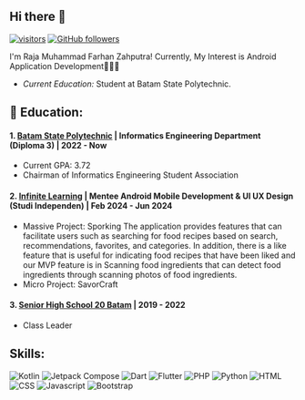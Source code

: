 ## Hi there 👋

[![visitors](https://visitor-badge.laobi.icu/badge?page_id=RajaFarhann.RajaFarhann)](https://github.com/RajaFarhann) [![GitHub followers](https://img.shields.io/github/followers/RajaFarhann.svg?style=social&label=Follow)](https://github.com/RajaFarhann?tab=followers)

I'm Raja Muhammad Farhan Zahputra!
Currently, My Interest is Android Application Development👨🏻‍💻

- <i>Current Education:</i> Student at Batam State Polytechnic.

<h2> 🏫 Education:</h2>

#### 1. [Batam State Polytechnic](https://www.polibatam.ac.id/) | Informatics Engineering Department (Diploma 3) | 2022 - Now
   - Current GPA: 3.72
   - Chairman of Informatics Engineering Student Association

#### 2. [Infinite Learning](https://www.infinitelearning.id/) | Mentee Android Mobile Development & UI UX Design  (Studi Independen) | Feb 2024 - Jun 2024
   - Massive Project: Sporking
     The application provides features that can facilitate users such as searching for food recipes based on search, recommendations, favorites, and categories. In addition, there is a like feature that is useful for indicating food recipes that have been liked and our MVP feature is in Scanning food ingredients that can detect food ingredients through scanning photos of food ingredients. 
   - Micro Project: SavorCraft

#### 3. [Senior High School 20 Batam](https://sman20batam.sch.id/) | 2019 - 2022
   - Class Leader

<h2>  Skills: </h2>

![Kotlin](https://img.shields.io/badge/kotlin-%237F52FF.svg?style=flat&logo=kotlin&logoColor=white) ![Jetpack Compose](https://img.shields.io/badge/jetpack%20compose-%234285F4.svg?style=flat&logo=jetpackcompose&logoColor=white) ![Dart](https://img.shields.io/badge/dart-%230175C2.svg?style=flat&logo=dart&logoColor=white) ![Flutter](https://img.shields.io/badge/flutter-%2302569B.svg?style=flat&logo=flutter&logoColor=white) ![PHP](https://img.shields.io/badge/php-%23777BB4.svg?style=flat&logo=php&logoColor=white) ![Python](https://img.shields.io/badge/python-%233776AB.svg?style=flat&logo=python&logoColor=white) ![HTML](https://img.shields.io/badge/html-%23E34F26.svg?style=flat&logo=html5&logoColor=white) ![CSS](https://img.shields.io/badge/CSS-%231572B6.svg?style=flat&logo=CSS3&logoColor=white) ![Javascript](https://img.shields.io/badge/javascript-%23F7DF1E.svg?style=flat&logo=javascript&logoColor=white) ![Bootstrap](https://img.shields.io/badge/bootstrap-%237952B3.svg?style=flat&logo=bootstrap&logoColor=white) 

